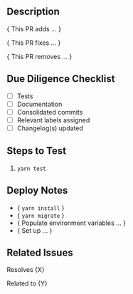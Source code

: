## Description
{ This PR adds ... }

{ This PR fixes ... }

{ This PR removes ... }

## Due Diligence Checklist
- [ ] Tests
- [ ] Documentation
- [ ] Consolidated commits
- [ ] Relevant labels assigned
- [ ] Changelog(s) updated

## Steps to Test
1. `yarn test`

## Deploy Notes
- { `yarn install` }
- { `yarn migrate` }
- { Populate environment variables ... }
- { Set up ... }

## Related Issues
Resolves {X}

Related to {Y}
